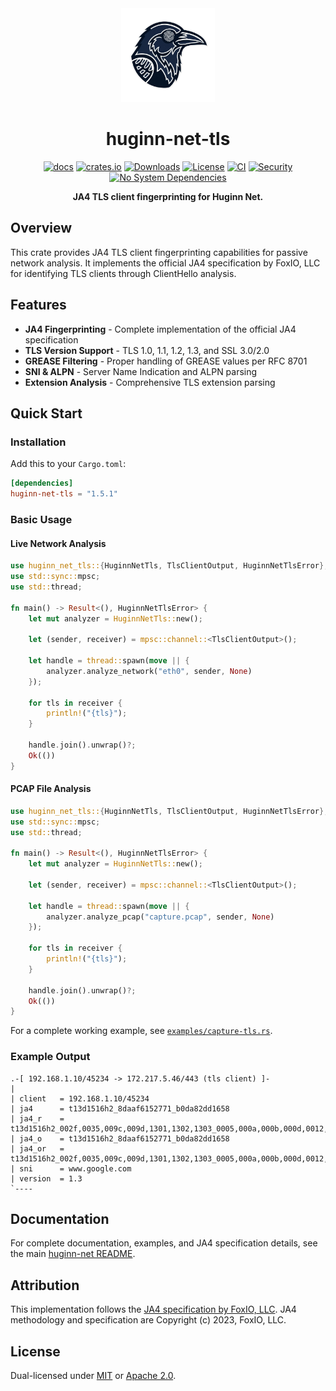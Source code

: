 <div align="center">
  <img src="https://raw.githubusercontent.com/biandratti/huginn-net/master/huginn-net.png" alt="Huginn Net Logo" width="150"/>
  
  # huginn-net-tls

  [![docs](https://docs.rs/huginn-net-tls/badge.svg)](https://docs.rs/huginn-net-tls)
  [![crates.io](https://img.shields.io/crates/v/huginn-net-tls.svg)](https://crates.io/crates/huginn-net-tls)
  [![Downloads](https://img.shields.io/crates/d/huginn-net-tls.svg)](https://crates.io/crates/huginn-net-tls)
  [![License](https://img.shields.io/badge/license-MIT%2FApache--2.0-blue.svg)](https://github.com/biandratti/huginn-net#license)
  [![CI](https://github.com/biandratti/huginn-net/actions/workflows/ci.yml/badge.svg?branch=master)](#ci)
  [![Security](https://github.com/biandratti/huginn-net/actions/workflows/audit.yml/badge.svg?branch=master)](#security)
  [![No System Dependencies](https://img.shields.io/badge/system%20deps-none-brightgreen.svg)](https://deps.rs/repo/github/biandratti/huginn-net)

  **JA4 TLS client fingerprinting for Huginn Net.**
</div>

## Overview

This crate provides JA4 TLS client fingerprinting capabilities for passive network analysis. It implements the official JA4 specification by FoxIO, LLC for identifying TLS clients through ClientHello analysis.

## Features

- **JA4 Fingerprinting** - Complete implementation of the official JA4 specification
- **TLS Version Support** - TLS 1.0, 1.1, 1.2, 1.3, and SSL 3.0/2.0
- **GREASE Filtering** - Proper handling of GREASE values per RFC 8701
- **SNI & ALPN** - Server Name Indication and ALPN parsing
- **Extension Analysis** - Comprehensive TLS extension parsing

## Quick Start

### Installation

Add this to your `Cargo.toml`:

```toml
[dependencies]
huginn-net-tls = "1.5.1"
```

### Basic Usage

#### Live Network Analysis

```rust
use huginn_net_tls::{HuginnNetTls, TlsClientOutput, HuginnNetTlsError};
use std::sync::mpsc;
use std::thread;

fn main() -> Result<(), HuginnNetTlsError> {
    let mut analyzer = HuginnNetTls::new();
    
    let (sender, receiver) = mpsc::channel::<TlsClientOutput>();
    
    let handle = thread::spawn(move || {
        analyzer.analyze_network("eth0", sender, None)
    });
    
    for tls in receiver {
        println!("{tls}");
    }
    
    handle.join().unwrap()?;
    Ok(())
}
```

#### PCAP File Analysis

```rust
use huginn_net_tls::{HuginnNetTls, TlsClientOutput, HuginnNetTlsError};
use std::sync::mpsc;
use std::thread;

fn main() -> Result<(), HuginnNetTlsError> {
    let mut analyzer = HuginnNetTls::new();
    
    let (sender, receiver) = mpsc::channel::<TlsClientOutput>();
    
    let handle = thread::spawn(move || {
        analyzer.analyze_pcap("capture.pcap", sender, None)
    });
    
    for tls in receiver {
        println!("{tls}");
    }
    
    handle.join().unwrap()?;
    Ok(())
}
```

For a complete working example, see [`examples/capture-tls.rs`](../examples/capture-tls.rs).

### Example Output

```text
.-[ 192.168.1.10/45234 -> 172.217.5.46/443 (tls client) ]-
|
| client   = 192.168.1.10/45234
| ja4      = t13d1516h2_8daaf6152771_b0da82dd1658
| ja4_r    = t13d1516h2_002f,0035,009c,009d,1301,1302,1303_0005,000a,000b,000d,0012,0015,002b,0033,002d
| ja4_o    = t13d1516h2_8daaf6152771_b0da82dd1658
| ja4_or   = t13d1516h2_002f,0035,009c,009d,1301,1302,1303_0005,000a,000b,000d,0012,0015,002b,0033,002d
| sni      = www.google.com
| version  = 1.3
`----
```

## Documentation

For complete documentation, examples, and JA4 specification details, see the main [huginn-net README](https://github.com/biandratti/huginn-net#readme).

## Attribution

This implementation follows the [JA4 specification by FoxIO, LLC](https://github.com/FoxIO-LLC/ja4). JA4 methodology and specification are Copyright (c) 2023, FoxIO, LLC.

## License

Dual-licensed under [MIT](https://github.com/biandratti/huginn-net/blob/master/LICENSE-MIT) or [Apache 2.0](https://github.com/biandratti/huginn-net/blob/master/LICENSE-APACHE).